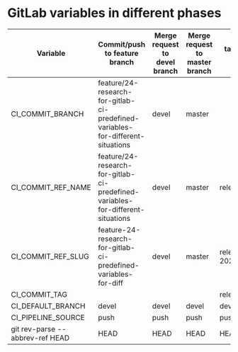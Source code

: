 # GitLab variables in different phases

| Variable                        | Commit/push to feature branch                                | Merge request to devel branch | Merge request to master branch | tagging in master branch |                    |
| ------------------------------- | ------------------------------------------------------------ | ----------------------------- | ------------------------------ | ------------------------ | ------------------ |
| CI_COMMIT_BRANCH                | feature/24-research-for-gitlab-ci-predefined-variables-for-different-situations | devel                         | master                         |                          |                    |
| CI_COMMIT_REF_NAME              | feature/24-research-for-gitlab-ci-predefined-variables-for-different-situations | devel                         | master                         | release/20210728.2       | release/20210728.3 |
| CI_COMMIT_REF_SLUG              | feature-24-research-for-gitlab-ci-predefined-variables-for-diff | devel                         | master                         | release-20210728-2       | release/20210728.3 |
| CI_COMMIT_TAG                   |                                                              |                               |                                | release/20210728.2       | release/20210728.3 |
| CI_DEFAULT_BRANCH               | devel                                                        | devel                         | devel                          | devel                    | devel              |
| CI_PIPELINE_SOURCE              | push                                                         | push                          | push                           | push                     | push               |
| git rev-parse --abbrev-ref HEAD | HEAD                                                         | HEAD                          | HEAD                           | HEAD                     | HEAD               |

